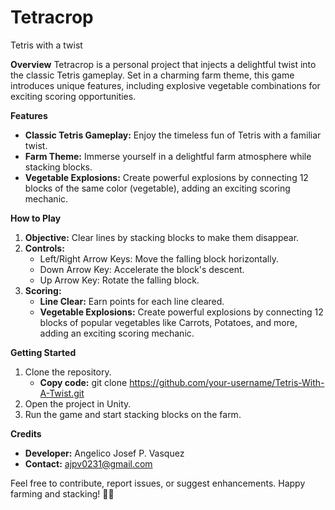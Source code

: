 # Tetracrop
Tetris with a twist

**Overview**
Tetracrop is a personal project that injects a delightful twist into the classic Tetris gameplay. Set in a charming farm theme, this game introduces unique features, including explosive vegetable combinations for exciting scoring opportunities.

**Features**
- **Classic Tetris Gameplay:** Enjoy the timeless fun of Tetris with a familiar twist.
- **Farm Theme:** Immerse yourself in a delightful farm atmosphere while stacking blocks.
- **Vegetable Explosions:** Create powerful explosions by connecting 12 blocks of the same color (vegetable), adding an exciting scoring mechanic.

**How to Play**
1. **Objective:** Clear lines by stacking blocks to make them disappear.
2. **Controls:**
	- Left/Right Arrow Keys: Move the falling block horizontally.
	- Down Arrow Key: Accelerate the block's descent.
	- Up Arrow Key: Rotate the falling block.
3. **Scoring:**
	- **Line Clear:** Earn points for each line cleared.
	- **Vegetable Explosions:** Create powerful explosions by connecting 12 blocks of popular vegetables like Carrots, Potatoes, and more, adding an exciting scoring mechanic.

**Getting Started**

1. Clone the repository.
	- **Copy code:** git clone https://github.com/your-username/Tetris-With-A-Twist.git
2. Open the project in Unity.
3. Run the game and start stacking blocks on the farm.

**Credits**
- **Developer:** Angelico Josef P. Vasquez
- **Contact:** ajpv0231@gmail.com

Feel free to contribute, report issues, or suggest enhancements. Happy farming and stacking! 🌾🧱
